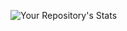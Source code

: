 ![Your Repository's Stats](https://github-readme-stats.vercel.app/api?username=LucaNeri92&show_icons=true)
